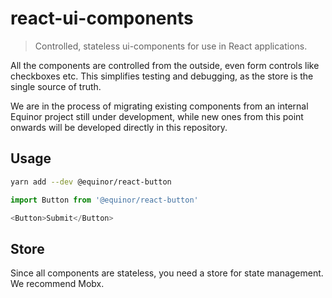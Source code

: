react-ui-components
===================

> Controlled, stateless ui-components for use in React applications.

All the components are controlled from the outside, even form controls like checkboxes etc. This simplifies testing and debugging, as the store is the single source of truth.

We are in the process of migrating existing components from an internal Equinor project still under development, while new ones from this point onwards will be developed directly in this repository.

Usage
-----

```bash
yarn add --dev @equinor/react-button
```

```js
import Button from '@equinor/react-button'

<Button>Submit</Button>
```

Store
-----

Since all components are stateless, you need a store for state management. We recommend Mobx.
